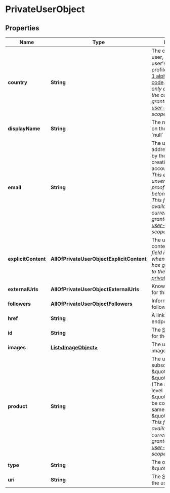 # PrivateUserObject

## Properties
Name | Type | Description | Notes
------------ | ------------- | ------------- | -------------
**country** | **String** | The country of the user, as set in the user&#x27;s account profile. An [ISO 3166-1 alpha-2 country code](http://en.wikipedia.org/wiki/ISO_3166-1_alpha-2). _This field is only available when the current user has granted access to the [user-read-private](/documentation/web-api/concepts/scopes/#list-of-scopes) scope._  |  [optional]
**displayName** | **String** | The name displayed on the user&#x27;s profile. &#x60;null&#x60; if not available.  |  [optional]
**email** | **String** | The user&#x27;s email address, as entered by the user when creating their account. _**Important!** This email address is unverified; there is no proof that it actually belongs to the user._ _This field is only available when the current user has granted access to the [user-read-email](/documentation/web-api/concepts/scopes/#list-of-scopes) scope._  |  [optional]
**explicitContent** | **AllOfPrivateUserObjectExplicitContent** | The user&#x27;s explicit content settings. _This field is only available when the current user has granted access to the [user-read-private](/documentation/web-api/concepts/scopes/#list-of-scopes) scope._  |  [optional]
**externalUrls** | **AllOfPrivateUserObjectExternalUrls** | Known external URLs for this user. |  [optional]
**followers** | **AllOfPrivateUserObjectFollowers** | Information about the followers of the user. |  [optional]
**href** | **String** | A link to the Web API endpoint for this user.  |  [optional]
**id** | **String** | The [Spotify user ID](/documentation/web-api/concepts/spotify-uris-ids) for the user.  |  [optional]
**images** | [**List&lt;ImageObject&gt;**](ImageObject.md) | The user&#x27;s profile image. |  [optional]
**product** | **String** | The user&#x27;s Spotify subscription level: \&quot;premium\&quot;, \&quot;free\&quot;, etc. (The subscription level \&quot;open\&quot; can be considered the same as \&quot;free\&quot;.) _This field is only available when the current user has granted access to the [user-read-private](/documentation/web-api/concepts/scopes/#list-of-scopes) scope._  |  [optional]
**type** | **String** | The object type: \&quot;user\&quot;  |  [optional]
**uri** | **String** | The [Spotify URI](/documentation/web-api/concepts/spotify-uris-ids) for the user.  |  [optional]
